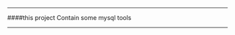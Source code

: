 **********************************************************
####this project  Contain some mysql tools
*********************************************************

